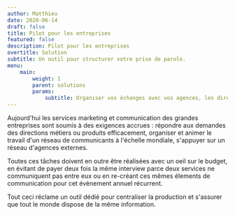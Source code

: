 ```yaml
---
author: Matthieu
date: 2020-06-14
draft: false
title: Pilot pour les entreprises
featured: false
description: Pilot pour les entreprises
overtitle: Solution
subtitle: Un outil pour structurer votre prise de parole.
menu:
    main:
        weight: 1
        parent: solutions
        params:
            subtitle: Organiser vos échanges avec vos agences, les directions métiers ou produits et vos entités à travers le monde
---
```


Aujourd'hui les services marketing et communication des grandes entreprises sont soumis à des exigences accrues : répondre aux demandes des directions métiers ou produits efficacement, organiser et animer le travail d'un réseau de communicants à l'échelle mondiale, s'appuyer sur un réseau d'agences externes.

Toutes ces tâches doivent en outre être réalisées avec un oeil sur le budget, en évitant de payer deux fois la même interview parce deux services ne communiquent pas entre eux ou en re-créant ces mêmes élements de communication pour cet évènement annuel récurrent.

Tout ceci réclame un outil dédié pour centraliser la production et s'assurer que tout le monde dispose de la même information.
